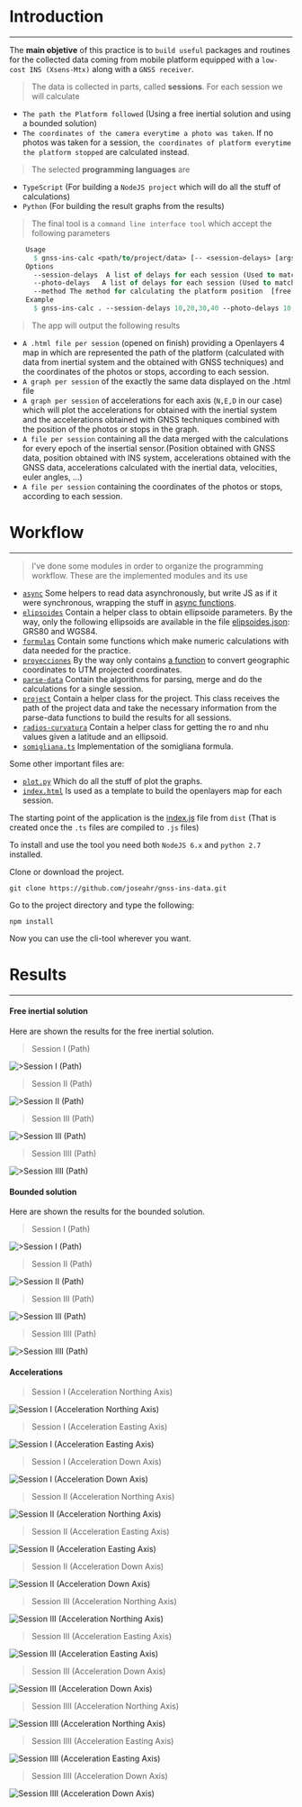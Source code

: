 # Introduction
***
The **main objetive** of this practice is to ```build useful``` packages and routines for the collected data coming from mobile platform equipped with a ``low-cost INS (Xsens-Mtx)`` along with a ``GNSS receiver``.
>The data is collected in parts, called **sessions**. For each session we will calculate
- ``The path the Platform followed`` (Using a free inertial solution and using a bounded solution)
- ``The coordinates of the camera everytime a photo was taken``. If no photos was taken for a session, ``the coordinates of platform everytime the platform stopped`` are calculated instead.

> The selected **programming languages** are
- ``TypeScript`` (For building a ``NodeJS project`` which will do all the stuff of calculations)
- ``Python`` (For building the result graphs from the results)

>The final tool is a ``command line interface tool`` which accept the following parameters
```p
	Usage
	  $ gnss-ins-calc <path/to/project/data> [-- <session-delays> [args]] [-- <photo-delays> [args]] [-- <method> [free|bound]]
	Options
	  --session-delays  A list of delays for each session (Used to match the GNSS and INS data together)
	  --photo-delays   A list of delays for each session (Used to match the pictures with the merged data (GNSS + INS))
	  --method The method for calculating the platform position  [free|bound] default : bound
	Example
	  $ gnss-ins-calc . --session-delays 10,20,30,40 --photo-delays 10,20,30,40
```

>The app will output the following results
- ``A .html file per session`` (opened on finish) providing a Openlayers 4 map in which are represented the path of the platform (calculated with data from inertial system and the obtained with GNSS techniques) and the coordinates of the photos or stops, according to each session.
- ``A graph per session`` of the exactly the same data displayed on the .html file
- ``A graph per session`` of accelerations for each axis (``N,E,D`` in our case) which will plot the accelerations for obtained with the inertial system and the accelerations obtained with GNSS techniques combined with the position of the photos or stops in the graph.
- ``A file per session`` containing all the data merged with the calculations for every epoch of the insertial sensor.(Position obtained with GNSS data, position obtained with INS system, accelerations obtained with the GNSS data, accelerations calculated with the inertial data, velocities, euler angles, ...)
- ``A file per session`` containing the coordinates of the photos or stops, according to each session.

# Workflow
***

>I've done some modules in order to organize the programming workflow. These are the implemented modules and its use

- [``async``](https://github.com/joseahr/gnss-ins-data/tree/master/src/utils/async) Some helpers to read data asynchronously, but write JS as if it were synchronous, wrapping the stuff in [async functions](https://developer.mozilla.org/en-US/docs/Web/JavaScript/Reference/Statements/async_function).
- [``elipsoides``](https://github.com/joseahr/gnss-ins-data/tree/master/src/utils/elipsoides) Contain a helper class to obtain ellipsoide parameters. By the way, only the following ellipsoids are available in the file [elipsoides.json](https://github.com/joseahr/gnss-ins-data/blob/master/src/utils/elipsoides/elipsoides.json): GRS80 and WGS84.
- [``formulas``](https://github.com/joseahr/gnss-ins-data/tree/master/src/utils/formulas) Contain some functions which make numeric calculations with data needed for the practice.
- [``proyecciones``](https://github.com/joseahr/gnss-ins-data/tree/master/src/utils/proyecciones) By the way only contains [a function](https://github.com/joseahr/gnss-ins-data/blob/master/src/utils/proyecciones/geo-utm.ts) to convert geographic coordinates to UTM projected coordinates.
- [``parse-data``](https://github.com/joseahr/gnss-ins-data/tree/master/src/utils/parse-data) Contain the algorithms for parsing, merge and do the calculations for a single session.
- [``project``](https://github.com/joseahr/gnss-ins-data/tree/master/src/utils/project) Contain a helper class for the project. This class receives the path of the project data and take the necessary information from the parse-data functions to build the results for all sessions.
- [``radios-curvatura``](https://github.com/joseahr/gnss-ins-data/tree/master/src/utils/radios-curvatura) Contain a helper class for getting the ro and nhu values given a latitude and an ellipsoid.
- [``somigliana.ts``](https://github.com/joseahr/gnss-ins-data/tree/master/src/utils/somigliana) Implementation of the somigliana formula.

Some other important files are:
- [``plot.py``](https://github.com/joseahr/gnss-ins-data/blob/master/src/plot.py) Which do all the stuff of plot the graphs.
- [``index.html``](https://github.com/joseahr/gnss-ins-data/blob/master/src/index.html) Is used as a template to build the openlayers map for each session.

The starting point of the application is the [index.js](https://github.com/joseahr/gnss-ins-data/blob/master/src/index.ts) file from ``dist`` (That is created once the ``.ts`` files are compiled to ``.js`` files)

To install and use the tool you need both ``NodeJS 6.x`` and ``python 2.7`` installed.

Clone or download the project.
```
git clone https://github.com/joseahr/gnss-ins-data.git
```
Go to the project directory and type the following:
```
npm install
```
Now you can use the cli-tool wherever you want.

# Results
***
#### Free inertial solution
Here are shown the results for the free inertial solution.
>Session I (Path)

![>Session I (Path)](https://raw.githubusercontent.com/joseahr/gnss-ins-data/master/images/libre/graficas/ses1_rec.jpg) 

>Session II (Path)

![>Session II (Path)](https://raw.githubusercontent.com/joseahr/gnss-ins-data/master/images/libre/graficas/ses2_rec.jpg) 

>Session III (Path)

![>Session III (Path)](https://raw.githubusercontent.com/joseahr/gnss-ins-data/master/images/libre/graficas/ses3_rec.jpg) 

>Session IIII (Path)

![>Session IIII (Path)](https://raw.githubusercontent.com/joseahr/gnss-ins-data/master/images/libre/graficas/ses4_rec.jpg) 


#### Bounded solution
Here are shown the results for the bounded solution.
>Session I (Path)

![>Session I (Path)](https://raw.githubusercontent.com/joseahr/gnss-ins-data/master/images/ligado/graficas/ses1_rec.jpg) 

>Session II (Path)

![>Session II (Path)](https://raw.githubusercontent.com/joseahr/gnss-ins-data/master/images/ligado/graficas/ses2_rec.jpg) 


>Session III (Path)

![>Session III (Path)](https://raw.githubusercontent.com/joseahr/gnss-ins-data/master/images/ligado/graficas/ses3_rec.jpg) 

>Session IIII (Path)

![>Session IIII (Path)](https://raw.githubusercontent.com/joseahr/gnss-ins-data/master/images/ligado/graficas/ses4_rec.jpg) 

#### Accelerations

>Session I (Acceleration Northing Axis)

![Session I (Acceleration Northing Axis)](https://raw.githubusercontent.com/joseahr/gnss-ins-data/master/images/libre/graficas/ses1_acc_n.jpg) 

>Session I (Acceleration Easting Axis)

![Session I (Acceleration Easting Axis)](https://raw.githubusercontent.com/joseahr/gnss-ins-data/master/images/libre/graficas/ses1_acc_e.jpg) 

>Session I (Acceleration Down Axis)

![Session I (Acceleration Down Axis)](https://raw.githubusercontent.com/joseahr/gnss-ins-data/master/images/libre/graficas/ses1_acc_d.jpg) 

>Session II (Acceleration Northing Axis)

![Session II (Acceleration Northing Axis)](https://raw.githubusercontent.com/joseahr/gnss-ins-data/master/images/libre/graficas/ses2_acc_n.jpg) 

>Session II (Acceleration Easting Axis)

![Session II (Acceleration Easting Axis)](https://raw.githubusercontent.com/joseahr/gnss-ins-data/master/images/libre/graficas/ses2_acc_e.jpg) 

>Session II (Acceleration Down Axis)

![Session II (Acceleration Down Axis)](https://raw.githubusercontent.com/joseahr/gnss-ins-data/master/images/libre/graficas/ses2_acc_d.jpg) 

>Session III (Acceleration Northing Axis)

![Session III (Acceleration Northing Axis)](https://raw.githubusercontent.com/joseahr/gnss-ins-data/master/images/libre/graficas/ses3_acc_n.jpg) 

>Session III (Acceleration Easting Axis)

![Session III (Acceleration Easting Axis)](https://raw.githubusercontent.com/joseahr/gnss-ins-data/master/images/libre/graficas/ses3_acc_e.jpg) 

>Session III (Acceleration Down Axis)

![Session III (Acceleration Down Axis)](https://raw.githubusercontent.com/joseahr/gnss-ins-data/master/images/libre/graficas/ses3_acc_d.jpg) 

>Session IIII (Acceleration Northing Axis)

![Session IIII (Acceleration Northing Axis)](https://raw.githubusercontent.com/joseahr/gnss-ins-data/master/images/libre/graficas/ses4_acc_n.jpg) 

>Session IIII (Acceleration Easting Axis)

![Session IIII (Acceleration Easting Axis)](https://raw.githubusercontent.com/joseahr/gnss-ins-data/master/images/libre/graficas/ses4_acc_e.jpg) 

>Session IIII (Acceleration Down Axis)

![Session IIII (Acceleration Down Axis)](https://raw.githubusercontent.com/joseahr/gnss-ins-data/master/images/libre/graficas/ses4_acc_d.jpg) 
